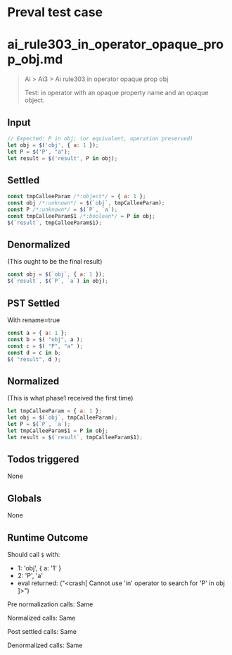 # Preval test case

# ai_rule303_in_operator_opaque_prop_obj.md

> Ai > Ai3 > Ai rule303 in operator opaque prop obj
>
> Test: in operator with an opaque property name and an opaque object.

## Input

`````js filename=intro
// Expected: P in obj; (or equivalent, operation preserved)
let obj = $('obj', { a: 1 });
let P = $('P', "a");
let result = $('result', P in obj);
`````


## Settled


`````js filename=intro
const tmpCalleeParam /*:object*/ = { a: 1 };
const obj /*:unknown*/ = $(`obj`, tmpCalleeParam);
const P /*:unknown*/ = $(`P`, `a`);
const tmpCalleeParam$1 /*:boolean*/ = P in obj;
$(`result`, tmpCalleeParam$1);
`````


## Denormalized
(This ought to be the final result)

`````js filename=intro
const obj = $(`obj`, { a: 1 });
$(`result`, $(`P`, `a`) in obj);
`````


## PST Settled
With rename=true

`````js filename=intro
const a = { a: 1 };
const b = $( "obj", a );
const c = $( "P", "a" );
const d = c in b;
$( "result", d );
`````


## Normalized
(This is what phase1 received the first time)

`````js filename=intro
let tmpCalleeParam = { a: 1 };
let obj = $(`obj`, tmpCalleeParam);
let P = $(`P`, `a`);
let tmpCalleeParam$1 = P in obj;
let result = $(`result`, tmpCalleeParam$1);
`````


## Todos triggered


None


## Globals


None


## Runtime Outcome


Should call `$` with:
 - 1: 'obj', { a: '1' }
 - 2: 'P', 'a'
 - eval returned: ("<crash[ Cannot use 'in' operator to search for 'P' in obj ]>")

Pre normalization calls: Same

Normalized calls: Same

Post settled calls: Same

Denormalized calls: Same
